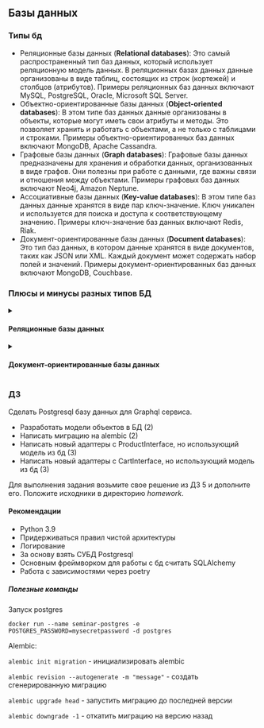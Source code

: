 ## Базы данных
### Типы бд
* Реляционные базы данных (**Relational databases**): Это самый распространенный тип баз данных, который использует реляционную модель данных. В реляционных базах данных данные организованы в виде таблиц, состоящих из строк (кортежей) и столбцов (атрибутов). Примеры реляционных баз данных включают MySQL, PostgreSQL, Oracle, Microsoft SQL Server.
* Объектно-ориентированные базы данных (**Object-oriented databases**): В этом типе баз данных данные организованы в объекты, которые могут иметь свои атрибуты и методы. Это позволяет хранить и работать с объектами, а не только с таблицами и строками. Примеры объектно-ориентированных баз данных включают MongoDB, Apache Cassandra.
* Графовые базы данных (**Graph databases**): Графовые базы данных предназначены для хранения и обработки данных, организованных в виде графов. Они полезны при работе с данными, где важны связи и отношения между объектами. Примеры графовых баз данных включают Neo4j, Amazon Neptune.
* Ассоциативные базы данных (**Key-value databases**): В этом типе баз данных данные хранятся в виде пар ключ-значение. Ключ уникален и используется для поиска и доступа к соответствующему значению. Примеры ключ-значение баз данных включают Redis, Riak.
* Документ-ориентированные базы данных (**Document databases**): Это тип баз данных, в котором данные хранятся в виде документов, таких как JSON или XML. Каждый документ может содержать набор полей и значений. Примеры документ-ориентированных баз данных включают MongoDB, Couchbase.

### Плюсы и минусы разных типов БД
<details>
<summary><h4>Реляционные базы данных</h4></summary>

Плюсы реляционных баз данных:

* **Структурированность данных**: Реляционные базы данных имеют четкую структуру, которая позволяет устанавливать взаимосвязи между таблицами и обеспечивает удобное хранение и доступ к данным.
* **Поддержание целостности данных**: Реляционные базы данных обеспечивают возможность задания правил для поддержания целостности данных (уникальность, ссылочная целостность, ограничения целостности) и обеспечения консистентности данных.
* **Удобный язык запросов**: SQL является стандартным языком запросов для реляционных баз данных. Он предоставляет широкие возможности для создания сложных запросов и аналитических операций.
* **Надежность и безопасность**: Реляционные базы данных имеют механизмы для обеспечения сохранности данных, резервного копирования, восстановления и контроля доступа, что делает их надежными и безопасными для хранения и обработки критически важных данных.


Минусы реляционных баз данных:

* **Фиксированная схема**: Реляционные базы данных требуют определения схемы данных заранее, и изменение схемы может быть сложным и затратным, особенно при работе с большими объемами данных.
* **Необходимость нормализации**: Хорошая производительность и структурированность данных требуют нормализации, что может привести к сложности в проектировании запросов при работе с большим количеством связанных таблиц.
* **Сложность масштабируемости**: Реляционные базы данных могут столкнуться с ограничениями производительности и масштабируемости при обработке больших объемов данных или при работе с распределенными системами.
* **Избыточность данных**: Из-за нормализации и связей между таблицами некоторые данные могут быть дублированы в нескольких таблицах, что может привести к избыточности данных и увеличению размера базы данных.
</details>

<details>
<summary><h4>Документ-ориентированные базы данных</h4></summary>

Плюсы документ-ориентированных баз данных:

* **Отсутствие схемы**: Документ-ориентированные базы данных не требуют предварительного определения схемы данных. Это означает, что вы можете легко добавлять или изменять поля в документах без необходимости модификации всей базы данных.
* **Хранение и обработка сложных данных**: Документы позволяют хранить сложные иерархические данные, включая вложенные массивы и другие документы. Это упрощает работу с данными, имеющими разные структуры или содержащими необработанные данные.
* **Высокая производительность чтения**: Документ-ориентированные базы данных обычно предоставляют быстрый доступ к данным с помощью индексирования и использования ключей или идентификаторов документов для поиска и обновления.
* **Горизонтальное масштабирование**: Документ-ориентированные базы данных обеспечивают легкое горизонтальное масштабирование (добавление дополнительных узлов), что позволяет обрабатывать большие объемы данных и обеспечивать хорошую производительность.

Минусы документ-ориентированных баз данных:

* **Ограниченные возможности сложных запросов**: Поскольку документы хранятся отдельно и не имеют прямых связей с другими документами, выполнение сложных запросов, которые включают соединения между документами или агрегатные вычисления, может быть сложным и медленным.
* **Ограниченные возможности транзакций**: Некоторые документ-ориентированные базы данных не предоставляют полноценную поддержку транзакций, особенно при работе с распределенными системами, что может быть проблемой для бизнес-процессов, требующих атомарности и согласованности данных.
* **Избыточность данных**: При использовании документов вместо отношений и связей данные могут быть дублированы в нескольких документах, что может привести к избыточности и несогласованности данных.
* **Ограниченная поддержка структуры данных**: Документ-ориентированные базы данных предлагают гибкость в хранении неструктурированных или полуструктурированных данных, но они могут быть менее подходящими для приложений, требующих сложных связей или схем данных с фиксированными отношениями.
</details>

### ДЗ
Сделать Postgresql базу данных для Graphql сервиса. 
* Разработать модели объектов в БД (2)
* Написать миграцию на alembic (2)
* Написать новый адаптеры с ProductInterface, но использующий модель из бд (3)
* Написать новый адаптеры с CartInterface, но использующий модель из бд (3)

Для выполнения задания возьмите свое решение из ДЗ 5 и дополните его. Положите исходники в директорию _homework_.

#### Рекомендации
* Python 3.9
* Придерживаться правил чистой архитектуры
* Логирование
* За основу взять СУБД Postgresql
* Основным фреймворком для работы с бд считать SQLAlchemy
* Работа с зависимостями через poetry

##### Полезные команды
Запуск postgres

```docker run --name seminar-postgres -e POSTGRES_PASSWORD=mysecretpassword -d postgres```

Alembic:

```alembic init migration``` - инициализировать alembic

```alembic revision --autogenerate -m "message"``` - создать сгенерированную миграцию

```alembic upgrade head``` - запустить миграцию до последней версии

```alembic downgrade -1``` - откатить миграцию на версию назад




